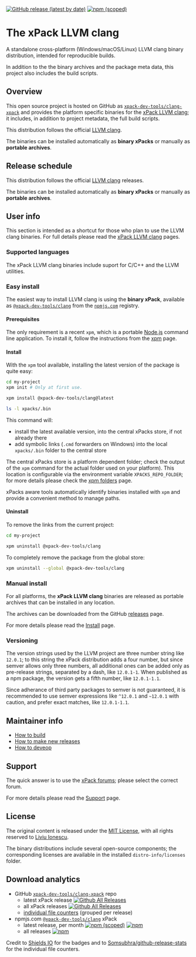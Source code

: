 
[![GitHub release (latest by date)](https://img.shields.io/github/v/release/xpack-dev-tools/clang-xpack)](https://github.com/xpack-dev-tools/clang-xpack/releases)
[![npm (scoped)](https://img.shields.io/npm/v/@xpack-dev-tools/clang.svg)](https://www.npmjs.com/package/@xpack-dev-tools/clang/)

# The xPack LLVM clang

A standalone cross-platform (Windows/macOS/Linux) LLVM clang
binary distribution, intended for reproducible builds.

In addition to the the binary archives and the package meta data,
this project also includes the build scripts.

## Overview

This open source project is hosted on GitHub as
[`xpack-dev-tools/clang-xpack`](https://github.com/xpack-dev-tools/clang-xpack)
and provides the platform specific binaries for the
[xPack LLVM clang](https://xpack.github.io/clang/);
it includes, in addition to project metadata, the full build scripts.

This distribution follows the official [LLVM clang](https://clang.llvm.org).

The binaries can be installed automatically as **binary xPacks** or manually as
**portable archives**.

## Release schedule

This distribution follows the official
[LLVM clang](https://github.com/llvm/llvm-project/releases/) releases.

The binaries can be installed automatically as **binary xPacks** or manually as
**portable archives**.

## User info

This section is intended as a shortcut for those who plan
to use the LLVM clang binaries. For full details please read the
[xPack LLVM clang](https://xpack.github.io/clang/) pages.

### Supported languages

The xPack LLVM clang binaries include suport for C/C++ and the LLVM utilities.

### Easy install

The easiest way to install LLVM clang is using the **binary xPack**, available as
[`@xpack-dev-tools/clang`](https://www.npmjs.com/package/@xpack-dev-tools/clang)
from the [`npmjs.com`](https://www.npmjs.com) registry.

#### Prerequisites

The only requirement is a recent
`xpm`, which is a portable
[Node.js](https://nodejs.org) command line application. To install it,
follow the instructions from the
[xpm](https://xpack.github.io/xpm/install/) page.

#### Install

With the `xpm` tool available, installing
the latest version of the package is quite easy:

```sh
cd my-project
xpm init # Only at first use.

xpm install @xpack-dev-tools/clang@latest

ls -l xpacks/.bin
```

This command will:

- install the latest available version,
into the central xPacks store, if not already there
- add symbolic links (`.cmd` forwarders on Windows) into
the local `xpacks/.bin` folder to the central store

The central xPacks store is a platform dependent
folder; check the output of the `xpm` command for the actual
folder used on your platform).
This location is configurable via the environment variable
`XPACKS_REPO_FOLDER`; for more details please check the
[xpm folders](https://xpack.github.io/xpm/folders/) page.

xPacks aware tools automatically
identify binaries installed with
`xpm` and provide a convenient method to manage paths.

#### Uninstall

To remove the links from the current project:

```sh
cd my-project

xpm uninstall @xpack-dev-tools/clang
```

To completely remove the package from the global store:

```sh
xpm uninstall --global @xpack-dev-tools/clang
```

### Manual install

For all platforms, the **xPack LLVM clang**
binaries are released as portable
archives that can be installed in any location.

The archives can be downloaded from the
GitHub [releases](https://github.com/xpack-dev-tools/clang-xpack/releases/)
page.

For more details please read the
[Install](https://xpack.github.io/clang/install/) page.

### Versioning

The version strings used by the LLVM project are three number string
like `12.0.1`; to this string the xPack distribution adds a four number,
but since semver allows only three numbers, all additional ones can
be added only as pre-release strings, separated by a dash,
like `12.0.1-1`. When published as a npm package, the version gets
a fifth number, like `12.0.1-1.1`.

Since adherance of third party packages to semver is not guaranteed,
it is recommended to use semver expressions like `^12.0.1` and `~12.0.1`
with caution, and prefer exact matches, like `12.0.1-1.1`.

## Maintainer info

- [How to build](https://github.com/xpack-dev-tools/clang-xpack/blob/xpack/README-BUILD.md)
- [How to make new releases](https://github.com/xpack-dev-tools/clang-xpack/blob/xpack/README-RELEASE.md)
- [How to deveop](https://github.com/xpack-dev-tools/clang-xpack/blob/xpack/README-DEVELOP.md)

## Support

The quick answer is to use the
[xPack forums](https://www.tapatalk.com/groups/xpack/);
please select the correct forum.

For more details please read the
[Support](https://xpack.github.io/clang/support/) page.

## License

The original content is released under the
[MIT License](https://opensource.org/licenses/MIT), with all rights
reserved to [Liviu Ionescu](https://github.com/ilg-ul/).

The binary distributions include several open-source components; the
corresponding licenses are available in the installed
`distro-info/licenses` folder.

## Download analytics

- GitHub [`xpack-dev-tools/clang-xpack`](https://github.com/xpack-dev-tools/clang-xpack/) repo
  - latest xPack release
[![Github All Releases](https://img.shields.io/github/downloads/xpack-dev-tools/clang-xpack/latest/total.svg)](https://github.com/xpack-dev-tools/clang-xpack/releases/)
  - all xPack releases [![Github All Releases](https://img.shields.io/github/downloads/xpack-dev-tools/clang-xpack/total.svg)](https://github.com/xpack-dev-tools/clang-xpack/releases/)
  - [individual file counters](https://somsubhra.github.io/github-release-stats/?username=xpack-dev-tools&repository=clang-xpack) (grouped per release)
- npmjs.com [`@xpack-dev-tools/clang`](https://www.npmjs.com/package/@xpack-dev-tools/clang/) xPack
  - latest release, per month
[![npm (scoped)](https://img.shields.io/npm/v/@xpack-dev-tools/clang.svg)](https://www.npmjs.com/package/@xpack-dev-tools/clang/)
[![npm](https://img.shields.io/npm/dm/@xpack-dev-tools/clang.svg)](https://www.npmjs.com/package/@xpack-dev-tools/clang/)
  - all releases [![npm](https://img.shields.io/npm/dt/@xpack-dev-tools/clang.svg)](https://www.npmjs.com/package/@xpack-dev-tools/clang/)

Credit to [Shields IO](https://shields.io) for the badges and to
[Somsubhra/github-release-stats](https://github.com/Somsubhra/github-release-stats)
for the individual file counters.
